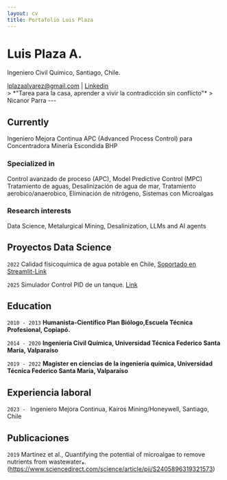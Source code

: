 ```yaml
---
layout: cv
title: Portafolio Luis Plaza
---
```

# Luis Plaza A.
Ingeniero Civil Químico, Santiago, Chile.

<div id="webaddress">
<a href="lplazaalvarez@gmail.com">lplazaalvarez@gmail.com</a>
| <a href="https://www.linkedin.com/in/lplazaalvarez/">Linkedin</a>
</div>
> *"Tarea para la casa, aprender a vivir la contradicción sin conflicto"*
> Nicanor Parra
---

## Currently

Ingeniero Mejora Continua APC (Advanced Process Control) para Concentradora Minería Escondida BHP
### Specialized in
Control avanzado de proceso (APC), Model Predictive Control (MPC)
Tratamiento de aguas, Desalinización de agua de mar, Tratamiento aerobico/anaerobico, Eliminación de nitrógeno, Sistemas con Microalgas



### Research interests

Data Science, Metalurgical Mining, Desalinization, LLMs and AI agents

## Proyectos Data Science

`2022`
Calidad físicoquimica de agua potable en Chile, [Soportado en Streamlit-Link](https://chilewaterquality.streamlit.app/)

`2025`
Simulador Control PID de un tanque. [Link](https://luchoplaza.github.io/PIDSim/ 'Simulador PID')

## Education

`2010 - 2013`
__Humanista-Científico Plan Biólogo,Escuela Técnica Profesional, Copiapó.__

`2014 - 2020`
__Ingeniería Civil Química, Universidad Técnica Federico Santa María, Valparaíso__

`2019 - 2022`
__Magister en ciencias de la ingeniería química, Universidad Técnica Federico Santa María, Valparaíso__



## Experiencia laboral

`2023 - `
Ingeniero Mejora Continua, Kairos Mining/Honeywell, Santiago, Chile


## Publicaciones

`2019`
Martinez et al., Quantifying the potential of microalgae to remove nutrients from wastewater⁎. (https://www.sciencedirect.com/science/article/pii/S2405896319321573)







<!-- ### Footer

Last updated: Abril 2025 -->
